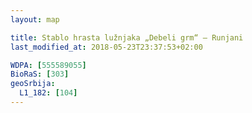 ```yaml
---
layout: map

title: Stablo hrasta lužnjaka „Debeli grm“ – Runjani
last_modified_at: 2018-05-23T23:37:53+02:00

WDPA: [555589055]
BioRaS: [303]
geoSrbija:
  L1_182: [104]
---
```

